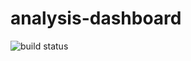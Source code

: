 # analysis-dashboard

![build status](https://github.com/bagherani/analysis-dashboard>/.github/workflows/node.js.yml/badge.svg)


